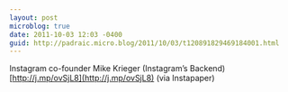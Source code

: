 ```yaml
---
layout: post
microblog: true
date: 2011-10-03 12:03 -0400
guid: http://padraic.micro.blog/2011/10/03/t120891829469184001.html
---
```

Instagram co-founder Mike Krieger (Instagram’s Backend) [http://j.mp/ovSjL8](http://j.mp/ovSjL8) (via Instapaper)
